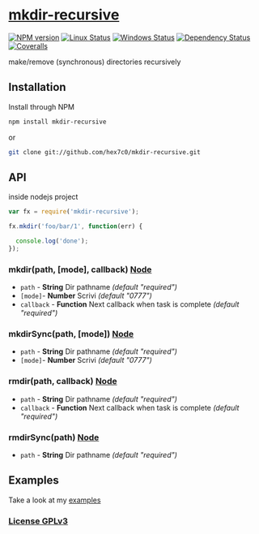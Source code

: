 # [mkdir-recursive](http://supergiovane.tk/#/mkdir-recursive)

[![NPM version](https://img.shields.io/npm/v/mkdir-recursive.svg)](https://www.npmjs.com/package/mkdir-recursive)
[![Linux Status](https://img.shields.io/travis/hex7c0/mkdir-recursive.svg?label=linux)](https://travis-ci.org/hex7c0/mkdir-recursive)
[![Windows Status](https://img.shields.io/appveyor/ci/hex7c0/mkdir-recursive.svg?label=windows)](https://ci.appveyor.com/project/hex7c0/mkdir-recursive)
[![Dependency Status](https://img.shields.io/david/hex7c0/mkdir-recursive.svg)](https://david-dm.org/hex7c0/mkdir-recursive)
[![Coveralls](https://img.shields.io/coveralls/hex7c0/mkdir-recursive.svg)](https://coveralls.io/r/hex7c0/mkdir-recursive)

make/remove (synchronous) directories recursively

## Installation

Install through NPM

```bash
npm install mkdir-recursive
```
or
```bash
git clone git://github.com/hex7c0/mkdir-recursive.git
```

## API

inside nodejs project
```js
var fx = require('mkdir-recursive');

fx.mkdir('foo/bar/1', function(err) {

  console.log('done');
});
```

### mkdir(path, [mode], callback) [Node](http://nodejs.org/api/fs.html#fs_fs_mkdir_path_mode_callback)

 - `path` - **String** Dir pathname *(default "required")*
 - `[mode]`- **Number** Scrivi *(default "0777")*
 - `callback` - **Function** Next callback when task is complete *(default "required")*

### mkdirSync(path, [mode]) [Node](http://nodejs.org/api/fs.html#fs_fs_mkdirsync_path_mode)

 - `path` - **String** Dir pathname *(default "required")*
 - `[mode]`- **Number** Scrivi *(default "0777")*

### rmdir(path, callback) [Node](http://nodejs.org/api/fs.html#fs_fs_rmdir_path_callback)

 - `path` - **String** Dir pathname *(default "required")*
 - `callback` - **Function** Next callback when task is complete *(default "required")*

### rmdirSync(path) [Node](http://nodejs.org/api/fs.html#fs_fs_rmdirsync_path)

 - `path` - **String** Dir pathname *(default "required")*

## Examples

Take a look at my [examples](examples)

### [License GPLv3](LICENSE)
